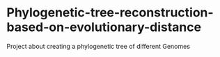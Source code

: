 # Phylogenetic-tree-reconstruction-based-on-evolutionary-distance
Project about creating a phylogenetic tree of different Genomes
